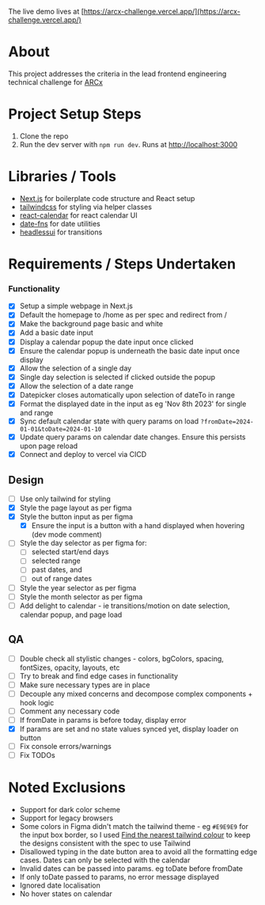 The live demo lives at [https://arcx-challenge.vercel.app/](https://arcx-challenge.vercel.app/)

# About

This project addresses the criteria in the lead frontend engineering technical challenge for [ARCx](https://www.arcxanalytics.com/)

# Project Setup Steps
1. Clone the repo
2. Run the dev server with `npm run dev`. Runs at [http://localhost:3000](http://localhost:3000)

# Libraries / Tools
- [Next.js](https://nextjs.org/) for boilerplate code structure and React setup
- [tailwindcss](https://tailwindcss.com/) for styling via helper classes
- [react-calendar](https://www.npmjs.com/package/react-calendar) for react calendar UI
- [date-fns](https://date-fns.org/) for date utilities
- [headlessui](https://headlessui.com/) for transitions

# Requirements / Steps Undertaken

### Functionality
- [x] Setup a simple webpage in Next.js
- [x] Default the homepage to /home as per spec and redirect from /
- [x] Make the background page basic and white
- [x] Add a basic date input
- [x] Display a calendar popup the date input once clicked
- [x] Ensure the calendar popup is underneath the basic date input once display
- [x] Allow the selection of a single day
- [x] Single day selection is selected if clicked outside the popup
- [x] Allow the selection of a date range
- [x] Datepicker closes automatically upon selection of dateTo in range
- [x] Format the displayed date in the input as eg 'Nov 8th 2023' for single and range
- [x] Sync default calendar state with query params on load `?fromDate=2024-01-01&toDate=2024-01-10`
- [x] Update query params on calendar date changes. Ensure this persists upon page reload
- [x] Connect and deploy to vercel via CICD

## Design
- [ ] Use only tailwind for styling
- [x] Style the page layout as per figma
- [x] Style the button input as per figma
  - [x] Ensure the input is a button with a hand displayed when hovering (dev mode comment)
- [ ] Style the day selector as per figma for:
  - [ ] selected start/end days
  - [ ] selected range
  - [ ] past dates, and
  - [ ] out of range dates
- [ ] Style the year selector as per figma
- [ ] Style the month selector as per figma
- [ ] Add delight to calendar - ie transitions/motion on date selection, calendar popup, and page load

## QA
- [ ] Double check all stylistic changes - colors, bgColors, spacing, fontSizes, opacity, layouts, etc
- [ ] Try to break and find edge cases in functionality
- [ ] Make sure necessary types are in place
- [ ] Decouple any mixed concerns and decompose complex components + hook logic
- [ ] Comment any necessary code
- [ ] If fromDate in params is before today, display error
- [x] If params are set and no state values synced yet, display loader on button
- [ ] Fix console errors/warnings
- [ ] Fix TODOs

# Noted Exclusions
- Support for dark color scheme
- Support for legacy browsers
- Some colors in Figma didn't match the tailwind theme - eg `#E9E9E9` for the input box border, so I used [Find the nearest tailwind colour](https://find-nearest-tailwind-colour.netlify.app/) to keep the designs consistent with the spec to use Tailwind
- Disallowed typing in the date button area to avoid all the formatting edge cases. Dates can only be selected with the calendar
- Invalid dates can be passed into params. eg toDate before fromDate
- If only toDate passed to params, no error message displayed
- Ignored date localisation
- No hover states on calendar
